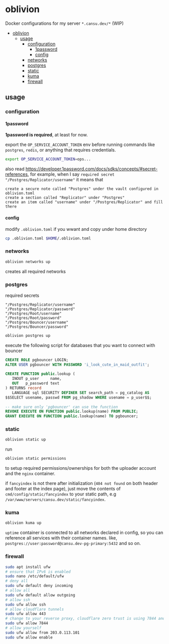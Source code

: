 # oblivion

Docker configurations for my server `*.cansu.dev/*` (WIP)
- [oblivion](#oblivion)
  - [usage](#usage)
    - [configuration](#configuration)
      - [1password](#1password)
      - [config](#config)
    - [networks](#networks)
    - [postgres](#postgres)
    - [static](#static)
    - [kuma](#kuma)
    - [firewall](#firewall)


## usage

### configuration
#### 1password
**1password is required**, at least for now.

export the `OP_SERVICE_ACCOUNT_TOKEN` env before running commands like `postgres`, `redis`, or anything that requires credentials. 
```bash
export OP_SERVICE_ACCOUNT_TOKEN=ops...
```

also read https://developer.1password.com/docs/sdks/concepts/#secret-references, for example, when I say `required secret "/Postgres/Replicator/username"` it means that
```
create a secure note called "Postgres" under the vault configured in oblivion.toml
create a section called "Replicator" under "Postgres"
create an item called "username" under "/Postgres/Replicator" and fill there
```
#### config
modify `.oblivion.toml` if you wwant and copy under home directory
```bash
cp .oblivion.toml $HOME/.oblivion.toml
``` 

### networks
```bash
oblivion networks up
```
creates all required networks

### postgres

required secrets
```
"/Postgres/Replicator/username"
"/Postgres/Replicator/password"
"/Postgres/Root/username"
"/Postgres/Root/password"
"/Postgres/Bouncer/username"
"/Postgres/Bouncer/password"
```

```bash
oblivion postgres up
```

execute the following script for databases that you want to connect with bouncer
```sql
CREATE ROLE pgbouncer LOGIN;
ALTER USER pgbouncer WITH PASSWORD 'i_look_cute_in_maid_outfit';
 
CREATE FUNCTION public.lookup (
   INOUT p_user     name,
   OUT   p_password text
) RETURNS record
   LANGUAGE sql SECURITY DEFINER SET search_path = pg_catalog AS
$$SELECT usename, passwd FROM pg_shadow WHERE usename = p_user$$;
 
-- make sure only 'pgbouncer' can use the function
REVOKE EXECUTE ON FUNCTION public.lookup(name) FROM PUBLIC;
GRANT EXECUTE ON FUNCTION public.lookup(name) TO pgbouncer;
```
### static
```bash
oblivion static up
```
run
```bash
oblivion static permissions
```
to setup required permissions/ownerships for both the uploader account and the `nginx` container.

if `fancyindex` is not there after initialization (`404 not found` on both header and footer at the index page), just move the contents of `cmd/config/static/fancyindex` to your static path, e.g `/var/www/servers/cansu.dev/static/fancyindex`.
### kuma
```bash
oblivion kuma up
```
`uptime` container is connected to all networks declared in config, so you can reference all services with their container names. like, `postgres://user:password@cansu.dev-pg-primary:5432` and so on. 
### firewall
```bash
sudo apt install ufw
# ensure that IPv6 is enabled
sudo nano /etc/default/ufw
# deny all
sudo ufw default deny incoming
# allow all
sudo ufw default allow outgoing
# allow ssh
sudo ufw allow ssh
# allow cloudflare tunnels
sudo ufw allow 443
# change to your reverse proxy, cloudflare zero trust is using 7844 and 443
sudo ufw allow 7844
# allow yourself  
sudo ufw allow from 203.0.113.101
sudo ufw allow enable
```

